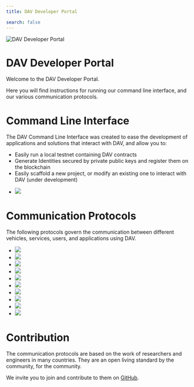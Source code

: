 ```yaml
---
title: DAV Developer Portal

search: false
---
```


<p class="header-image"><img src="/images/header.png" alt="DAV Developer Portal"></p>

# DAV Developer Portal

Welcome to the DAV Developer Portal. 

Here you will find instructions for running our command line interface, and our various communication protocols.

# Command Line Interface

The DAV Command Line Interface was created to ease the development of applications and solutions that interact with DAV, and allow you to:
<ul>
	<li>Easily run a local testnet containing DAV contracts</li>
	<li>Generate Identities secured by private public keys and register them on the blockchain</li>
	<li>Easily scaffold a new project, or modify an existing one to interact with DAV (under development)</li>
</ul>

<ul class="main-thumbs">
  <li><a href="./dav-cli/user-guide"><img src="images/thumbnails/cli_user_guide_tumbnail.png" /></a></li>
</ul>

# Communication Protocols

The following protocols govern the communication between different vehicles, services, users, and applications using DAV.


<ul class="main-thumbs">
  <li><a href="./protocols/car-parking"><img src="images/thumbnails/car_parking_thumbnail.png" /></a></li>
  <li><a href="./protocols/cargo-insurance"><img src="images/thumbnails/cargo_insurance_thumbnail.png" /></a></li>
  <li><a href="./protocols/drone-charging"><img src="images/thumbnails/drone_charging_thumbnail.png" /></a></li>
  <li><a href="./protocols/drone-delivery"><img src="images/thumbnails/drone_delivery_thumbnail.png" /></a></li>
  <li><a href="./protocols/ev-charging"><img src="images/thumbnails/ev_charging_thumbnail.png" /></a></li>
  <li><a href="./protocols/photo-shooting"><img src="images/thumbnails/photo_shooting_thumbnail.png" /></a></li>
  <li><a href="./protocols/ride-hailing"><img src="images/thumbnails/ride_hailing_thumbnail.png" /></a></li>
  <li><a href="./protocols/route-planning"><img src="images/thumbnails/route_planning_thumbnail.png" /></a></li>
  <li><a href="./protocols/vehicle-locating"><img src="images/thumbnails/vehicle_locating_thumbnail.png" /></a>
  <li><a href="./protocols/vessel-charging"><img src="images/thumbnails/vessel_charging_thumbnail.png" /></a>
</ul>

# Contribution

The communication protocols are based on the work of researchers and engineers in many countries. They are an open living standard by the community, for the community.

We invite you to join and contribute to them on <a href="https://github.com/DAVFoundation" target="blank">GitHub</a>.
